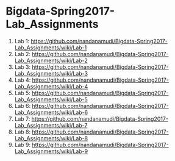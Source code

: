 # Bigdata-Spring2017-Lab_Assignments

1. Lab 1: https://github.com/nandanamudi/Bigdata-Spring2017-Lab_Assignments/wiki/Lab-1 
2. Lab 2: https://github.com/nandanamudi/Bigdata-Spring2017-Lab_Assignments/wiki/Lab-2 
3. Lab 3: https://github.com/nandanamudi/Bigdata-Spring2017-Lab_Assignments/wiki/Lab-3
4. Lab 4: https://github.com/nandanamudi/Bigdata-Spring2017-Lab_Assignments/wiki/Lab-4 
5. Lab 5: https://github.com/nandanamudi/Bigdata-Spring2017-Lab_Assignments/wiki/Lab-5 
6. Lab 6: https://github.com/nandanamudi/Bigdata-Spring2017-Lab_Assignments/wiki/Lab-6 
7. Lab 7: https://github.com/nandanamudi/Bigdata-Spring2017-Lab_Assignments/wiki/Lab-7
8. Lab 8: https://github.com/nandanamudi/Bigdata-Spring2017-Lab_Assignments/wiki/Lab-8
9. Lab 9: https://github.com/nandanamudi/Bigdata-Spring2017-Lab_Assignments/wiki/Lab-9 
